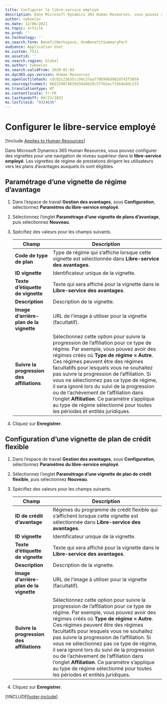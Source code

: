 ```yaml
---
title: Configurer le libre-service employé
description: Dans Microsoft Dynamics 365 Human Resources, vous pouvez configurer des vignettes pour une navigation de niveau supérieur dans le libre-service employé.
author: twheeloc
ms.date: 12/06/2021
ms.topic: article
ms.prod: ''
ms.technology: ''
ms.search.form: BenefitWorkspace, HcmBenefitSummaryPart
audience: Application User
ms.custom: 7521
ms.assetid: ''
ms.search.region: Global
ms.author: twheeloc
ms.search.validFrom: 2020-02-03
ms.dyn365.ops.version: Human Resources
ms.openlocfilehash: cdc82c23635cc99c37aa770b996d9d2df43f5059
ms.sourcegitcommit: 66d129874635d34a8b29c57762ecf1564e4dc233
ms.translationtype: HT
ms.contentlocale: fr-FR
ms.lasthandoff: 08/23/2022
ms.locfileid: "9324636"
---
```

# <a name="configure-employee-self-service"></a>Configurer le libre-service employé

[!include [Applies to Human Resources](../includes/applies-to-hr.md)]

Dans Microsoft Dynamics 365 Human Resources, vous pouvez configurer des vignettes pour une navigation de niveau supérieur dans le **libre-service employé**. Les vignettes de régime de prestations dirigent les utilisateurs vers les plans d’avantages auxquels ils sont éligibles.

## <a name="set-up-a-benefit-plans-tile"></a>Paramétrage d’une vignette de régime d’avantage

1. Dans l’espace de travail **Gestion des avantages**, sous **Configuration**, sélectionnez **Paramètres du libre-service employé**.

2. Sélectionnez l’onglet **Paramétrage d’une vignette de plans d’avantage**, puis sélectionnez **Nouveau**.

3. Spécifiez des valeurs pour les champs suivants.

   | Champ | Description |
   | --- | --- |
   | **Code de type de plan** | Type de régime qui s’affiche lorsque cette vignette est sélectionnée dans **Libre-service des avantages**. |
   | **ID vignette** | Identificateur unique de la vignette. |
   | **Texte d’étiquette de vignette** | Texte qui sera affiché pour la vignette dans le **Libre-service des avantages**. |
   | **Description** | Description de la vignette. |
   | **Image d’arrière-plan de la vignette** | URL de l’image à utiliser pour la vignette (facultatif). |
   | **Suivre la progression des affiliations** | Sélectionnez cette option pour suivre la progression de l’affiliation pour ce type de régime. Par exemple, vous pouvez avoir des régimes créés où **Type de régime = Autre**. Ces régimes peuvent être des régimes facultatifs pour lesquels vous ne souhaitez pas suivre la progression de l’affiliation. Si vous ne sélectionnez pas ce type de régime, il sera ignoré lors du suivi de la progression ou de l’achèvement de l’affiliation dans l’onglet **Affiliation**. Ce paramètre s’applique au type de régime sélectionné pour toutes les périodes et entités juridiques. |

4. Cliquez sur **Enregistrer**.

## <a name="set-up-a-flex-credit-plan-tile"></a>Configuration d’une vignette de plan de crédit flexible

1. Dans l’espace de travail **Gestion des avantages**, sous **Configuration**, sélectionnez **Paramètres du libre-service employé**.

2. Sélectionnez l’onglet **Paramétrage d’une vignette de plan de crédit flexible**, puis sélectionnez **Nouveau**.

3. Spécifiez des valeurs pour les champs suivants.

   | Champ | Description |
   | --- | --- |
   | **ID de crédit d’avantage** | Régimes du programme de crédit flexible qui s’affichent lorsque cette vignette est sélectionnée dans **Libre-service des avantages**. |
   | **ID vignette** | Identificateur unique de la vignette. |
   | **Texte d’étiquette de vignette** | Texte qui sera affiché pour la vignette dans le **Libre-service des avantages**. |
   | **Description** | Description de la vignette. |
   | **Image d’arrière-plan de la vignette** | URL de l’image à utiliser pour la vignette (facultatif). |
   | **Suivre la progression des affiliations** | Sélectionnez cette option pour suivre la progression de l’affiliation pour ce type de régime. Par exemple, vous pouvez avoir des régimes créés où **Type de régime = Autre**. Ces régimes peuvent être des régimes facultatifs pour lesquels vous ne souhaitez pas suivre la progression de l’affiliation. Si vous ne sélectionnez pas ce type de régime, il sera ignoré lors du suivi de la progression ou de l’achèvement de l’affiliation dans l’onglet **Affiliation**. Ce paramètre s’applique au type de régime sélectionné pour toutes les périodes et entités juridiques. |

4. Cliquez sur **Enregistrer**.


[!INCLUDE[footer-include](../includes/footer-banner.md)]
